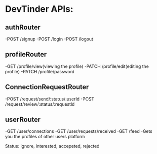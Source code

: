 # DevTinder APIs:

## authRouter
-POST /signup
-POST /login
-POST /logout

## profileRouter
-GET  /profile/view(viewing the profile)
-PATCH /profile/edit(editing the profile)
-PATCH /profile/password

## ConnectionRequestRouter
-POST /request/send/:status/:userId
-POST /request/review/:status/:requestId

## userRouter
-GET /user/connections
-GET /user/requests/received
-GET /feed -Gets you the profiles of other users platform


Status: ignore, interested, accepeted, rejected